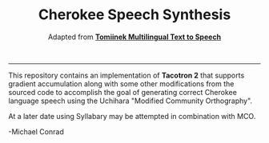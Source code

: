 <h1 align="center">Cherokee Speech Synthesis</h1>

<p align="center">
Adapted from <a href="https://github.com/Tomiinek/Multilingual_Text_to_Speech"><b>Tomiinek Multilingual Text to Speech</b></a>
</p>

<p>&nbsp;</p>

_______

This repository contains an implementation of **Tacotron 2** that supports gradient accumulation along with some other modifications from the sourced code to accomplish the goal of generating correct Cherokee language speech using the Uchihara "Modified Community Orthography".

At a later date using Syllabary may be attempted in combination with MCO.

-Michael Conrad

